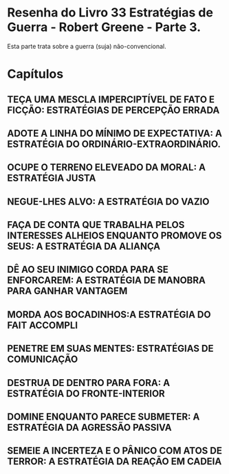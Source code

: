 # Resenha do Livro 33 Estratégias de Guerra - Robert Greene - Parte 3.

Esta parte trata sobre a guerra (suja) não-convencional.

# Capítulos

## TEÇA UMA MESCLA IMPERCIPTÍVEL DE FATO E FICÇÃO: ESTRATÉGIAS DE PERCEPÇÃO ERRADA

## ADOTE A LINHA DO MÍNIMO DE EXPECTATIVA: A ESTRATÉGIA DO ORDINÁRIO-EXTRAORDINÁRIO.

## OCUPE O TERRENO ELEVEADO DA MORAL: A ESTRATÉGIA JUSTA

## NEGUE-LHES ALVO: A ESTRATÉGIA DO VAZIO

## FAÇA DE CONTA QUE TRABALHA PELOS INTERESSES ALHEIOS ENQUANTO PROMOVE OS SEUS: A ESTRATÉGIA DA ALIANÇA

## DÊ AO SEU INIMIGO CORDA PARA SE ENFORCAREM: A ESTRATÉGIA DE MANOBRA PARA GANHAR VANTAGEM

## MORDA AOS BOCADINHOS:A ESTRATÉGIA DO FAIT ACCOMPLI

## PENETRE EM SUAS MENTES: ESTRATÉGIAS DE COMUNICAÇÃO

## DESTRUA DE DENTRO PARA FORA: A ESTRATÉGIA DO FRONTE-INTERIOR

## DOMINE ENQUANTO PARECE SUBMETER: A ESTRATÉGIA DA AGRESSÃO PASSIVA

## SEMEIE A INCERTEZA E O PÂNICO COM ATOS DE TERROR: A ESTRATÉGIA DA REAÇÃO EM CADEIA
